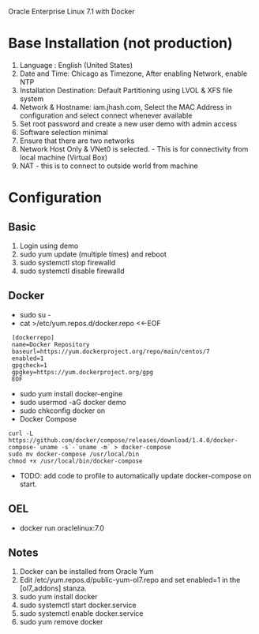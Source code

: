 Oracle Enterprise Linux 7.1 with Docker

# Base Installation (not production)

1. Language : English (United States)
2. Date and Time: Chicago as Timezone, After enabling Network, enable NTP
3. Installation Destination: Default Partitioning using LVOL & XFS file system
4. Network & Hostname: iam.jhash.com, Select the MAC Address in configuration and select connect whenever available
5. Set root password and create a new user demo with admin access
6. Software selection minimal
7. Ensure that there are two networks
  1. Network Host Only & VNet0 is selected. - This is for connectivity from local machine (Virtual Box)
  2. NAT - this is to connect to outside world from machine

# Configuration

## Basic
1. Login using demo
2. sudo yum update (multiple times) and reboot
3. sudo systemctl stop firewalld
4. sudo systemctl disable firewalld

## Docker
* sudo su -
* cat >/etc/yum.repos.d/docker.repo <<-EOF
```
 [dockerrepo]
 name=Docker Repository
 baseurl=https://yum.dockerproject.org/repo/main/centos/7
 enabled=1
 gpgcheck=1
 gpgkey=https://yum.dockerproject.org/gpg
 EOF
```
* sudo yum install docker-engine
* sudo usermod -aG docker demo
* sudo chkconfig docker on
* Docker Compose
```
curl -L https://github.com/docker/compose/releases/download/1.4.0/docker-compose-`uname -s`-`uname -m` > docker-compose
sudo mv docker-compose /usr/local/bin
chmod +x /usr/local/bin/docker-compose
```
* TODO: add code to profile to automatically update docker-compose on start.

## OEL 
* docker run oraclelinux:7.0

## Notes

1. Docker can be installed from Oracle Yum
  1. Edit /etc/yum.repos.d/public-yum-ol7.repo and set enabled=1 in the [ol7_addons] stanza.
  2. sudo yum install docker
  3. sudo systemctl start docker.service
  4. sudo systemctl enable docker.service
  5. sudo yum remove docker
